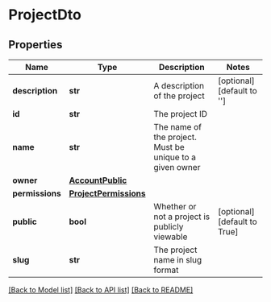 # ProjectDto

## Properties
Name | Type | Description | Notes
------------ | ------------- | ------------- | -------------
**description** | **str** | A description of the project | [optional] [default to '']
**id** | **str** | The project ID | 
**name** | **str** | The name of the project. Must be unique to a given owner | 
**owner** | [**AccountPublic**](AccountPublic.md) |  | 
**permissions** | [**ProjectPermissions**](ProjectPermissions.md) |  | 
**public** | **bool** | Whether or not a project is publicly viewable | [optional] [default to True]
**slug** | **str** | The project name in slug format | 

[[Back to Model list]](../README.md#documentation-for-models) [[Back to API list]](../README.md#documentation-for-api-endpoints) [[Back to README]](../README.md)


